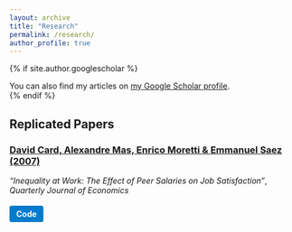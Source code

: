 ```yaml
---
layout: archive
title: "Research"
permalink: /research/
author_profile: true
---
```


{% if site.author.googlescholar %}
  <div class="wordwrap">You can also find my articles on <a href="{{site.author.googlescholar}}">my Google Scholar profile</a>.</div>
{% endif %}

<!-- {% include base_path %}

{% for post in site.publications reversed %}
  {% include archive-single.html %}
{% endfor %} -->

## Replicated Papers

### [David Card, Alexandre Mas, Enrico Moretti & Emmanuel Saez (2007)](https://academic.oup.com/qje/article-abstract/122/4/1511/1850504)
*“Inequality at Work: The Effect of Peer Salaries on Job Satisfaction”*, _Quarterly Journal of Economics_

<a href="https://drive.google.com/your-code-link-here" target="_blank" style="display:inline-block; padding:6px 12px; margin-top:5px; font-size:14px; font-weight:bold; color:#fff; background-color:#007acc; border-radius:4px; text-decoration:none;">Code</a>
